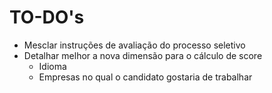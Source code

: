 # TO-DO's

- Mesclar instruções de avaliação do processo seletivo
- Detalhar melhor a nova dimensão para o cálculo de score
  - Idioma
  - Empresas no qual o candidato gostaria de trabalhar